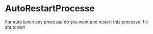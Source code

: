 # AutoRestartProcesse
For auto lunch any processe do you want and restart this processe if it shutdown
